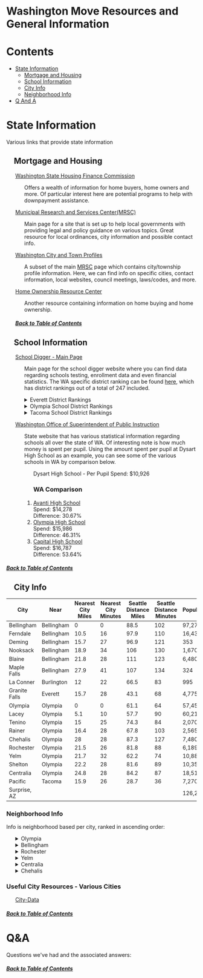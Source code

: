 <h1>Washington Move Resources and General Information</h1>

<a id="toc"></a>
 
# Contents

- [State Information](#state-information)
  - [Mortgage and Housing](#mortgage-and-housing)
  - [School Information](#school-information)
  - [City Info](#city-info)
  - [Neighborhood Info](#neighborhood-info)
- [Q And A](#q-a)


<a id="state-information"></a>

# State Information

Various links that provide state information
<!-- region state-info-->

<a id="mortgage-and-housing"></a>

## &nbsp;&nbsp;&nbsp; Mortgage and Housing

<ol>

<a href="https://www.wshfc.org/">Washington State Housing Finance Commission</a>

<ol>

Offers a wealth of information for home buyers, home owners and more.  Of particular interest here are potential programs to help with downpayment assistance.

</ol>

<a href="https://www.mrsc.org/">Municipal Research and Services Center(MRSC)</a>

<ol>

Main page for a site that is set up to help local governments with providing legal and policy guidance on various topics.  Great resource for local ordinances, city information and possible contact info.

</ol>

<a href="https://www.mrsc.org/research-tools/washington-city-and-town-profiles/">Washington City and Town Profiles</a>

<ol>

A subset of the main <a href="https://www.mrsc.org/">MRSC</a> page which contains city/township profile information.  Here, we can find info on specific cities, contact information, local websites, council meetings, laws/codes, and more.

</ol>

<a href="https://www.homeownership-wa.org/">Home Ownership Resource Center</a>

<ol>

Another resource containing information on home buying and home ownership.

</ol>

<h5><a href="#toc">Back to Table of Contents</a></h5>

</ol>

<a id="school-information"></a>

## &nbsp;&nbsp;&nbsp; School Information

<ol>

<a href="https://www.schooldigger.com/">School Digger - Main Page</a>

<ol>

Main page for the school digger website where you can find data regarding schools testing, enrollment data and even financial statistics.  The WA specific district ranking can be found <a href="https://www.schooldigger.com/go/WA/districtrank.aspx">here</a>, which has district rankings out of a total of 247 included.

<details><summary>Everett District Rankings</summary>

<ol>

<a href="https://www.schooldigger.com/go/WA/city/Everett/search.aspx">Everett Schools Info</a>

<img src="https://github.com/pogmothon/pogmothon.github.io/blob/1fd59796d83f7e932e5072f4ed0db0fbdfd09ef5/imgs/2025-01-11-15-47-28.png">

</ol>

</details>

<details><summary>Olympia School District Rankings</summary>

<ol>

<a href="https://www.schooldigger.com/go/WA/city/Olympia/search.aspx">Olympia Schools Info</a>

<img src="https://github.com/pogmothon/pogmothon.github.io/blob/1fd59796d83f7e932e5072f4ed0db0fbdfd09ef5/imgs/2025-01-11-15-50-40.png">

</ol>
</details>

<details><summary>Tacoma School District Rankings</summary>

<ol>

<a href="https://www.schooldigger.com/go/WA/city/Tacoma/search.aspx">Tacoma Schools Info</a>

<img src="https://github.com/pogmothon/pogmothon.github.io/blob/1fd59796d83f7e932e5072f4ed0db0fbdfd09ef5/imgs/2025-01-11-15-52-33.png">

</ol>
</details>

</ol>

<a href="https://reportcard.ospi.k12.wa.us/">Washington Office of Superintendent of Public Instruction</a>

<ol>

State website that has various statistical information regarding schools all over the state of WA.  Of interesting note is how much money is spent per pupil.  Using the amount spent per pupil at Dysart High School as an example, you can see some of the various schools in WA by comparison below.

<ol>Dysart High School - Per Pupil Spend: $10,926</ol>

<ol>

<h3>WA Comparison</h3>

<li><a href="https://reportcard.ospi.k12.wa.us/ReportCard/ViewSchoolOrDistrict/102960">Avanti High School</a><br>
Spend: $14,278<br>
Difference: 30.67%</li>

<li><a href="https://reportcard.ospi.k12.wa.us/ReportCard/ViewSchoolOrDistrict/102969">Olympia High School</a><br>
Spend: $15,986<br>
Difference: 46.31%</li>

<li><a href="https://reportcard.ospi.k12.wa.us/ReportCard/ViewSchoolOrDistrict/102976">Capital High School</a><br>
Spend: $16,787<br>
Difference: 53.64%</li>

</ol>

</ol>


</details>

</ol>
<h5><a href="#toc">Back to Table of Contents</a></h5>

<a id="city-info"></a>

## &nbsp;&nbsp;&nbsp; City Info

City | Near | Nearest City<br>Miles | Nearest City<br>Minutes | Seattle Distance<br>Miles | Seattle Distance<br>Minutes | Population | Sex Offenders | Offender Rate | Weather Info
-- | -- | -- | -- | -- | -- | -- | -- | -- | --
Bellingham    | Bellingham | 0    | 0  | 88.5 | 102 | 97,270  | 92  | 1057/1  | <a href="https://weatherspark.com/y/991/Average-Weather-in-Bellingham-Washington-United-States-Year-Round">Here</a>
Ferndale      | Bellingham | 10.5 | 16 | 97.9 | 110 | 16,430  | 10  | 1643/1 | <a href="https://weatherspark.com/y/967/Average-Weather-in-Ferndale-Washington-United-States-Year-Round">Here</a>
Deming        | Bellingham | 15.7 | 27 | 96.9 | 121 | 353     | 1   | 353/1  | N/A
Nooksack      | Bellingham | 18.9 | 34 | 106  | 130 | 1,670   | N/A | N/A    | <a href="https://weatherspark.com/y/977/Average-Weather-in-Nooksack-Washington-United-States-Year-Round">Here</a>
Blaine        | Bellingham | 21.8 | 28 | 111  | 123 | 6,480   | 8   | 810/1  | <a href="https://weatherspark.com/y/994/Average-Weather-in-Blaine-Washington-United-States-Year-Round">Here</a>
Maple Falls   | Bellingham | 27.9 | 41 | 107  | 134 | 324     | 10  | 32/1   | N/A
La Conner     | Burlington | 12   | 22 | 66.5 | 83  | 995     | 4   | 249/1  | <a href="https://weatherspark.com/y/996/Average-Weather-in-Burlington-Washington-United-States-Year-Round">Here</a>
Granite Falls | Everett    | 15.7 | 28 | 43.1 | 68  | 4,775   | 7   | 682/1  | <a href="https://weatherspark.com/y/1252/Average-Weather-in-Granite-Falls-Washington-United-States-Year-Round">Here</a>
Olympia       | Olympia    | 0    | 0  | 61.1 | 64  | 57,450  | 168 | 342/1  | <a href="https://weatherspark.com/y/894/Average-Weather-in-Olympia-Washington-United-States-Year-Round">Here</a>
Lacey         | Olympia    | 5.1  | 10 | 57.7 | 90  | 60,210  | 10  | 6021/1 | <a href="https://weatherspark.com/y/864/Average-Weather-in-Lacey-Washington-United-States-Year-Round">Here</a>
Tenino        | Olympia    | 15   | 25 | 74.3 | 84  | 2,070   | 7   | 296/1  | <a href="https://weatherspark.com/y/793/Average-Weather-in-Tenino-Washington-United-States-Year-Round">Here</a>
Rainer        | Olympia    | 16.4 | 28 | 67.8 | 103 | 2,565   | 6   | 428/1  | <a href="https://weatherspark.com/y/792/Average-Weather-in-Rainier-Washington-United-States-Year-Round">Here</a>
Chehalis      | Olympia    | 28   | 28 | 87.3 | 127 | 7,480   | 16  | 468/1  | <a href="https://weatherspark.com/y/782/Average-Weather-in-Rochester-Washington-United-States-Year-Round">Here</a>
Rochester     | Olympia    | 21.5 | 26 | 81.8 | 88  | 6,189   | 17  | 364/1  | <a href="https://weatherspark.com/y/445/Average-Weather-in-Rochester-Washington-United-States-Year-Round">Here</a>
Yelm          | Olympia    | 21.7 | 32 | 62.2 | 74  | 10,880  | 11  | 989/1  | <a href="https://weatherspark.com/y/796/Average-Weather-in-Yelm-Washington-United-States-Year-Round">Here</a>
Shelton       | Olympia    | 22.2 | 28 | 81.6 | 89  | 10,350  | 58  | 178/1  | <a href="https://weatherspark.com/y/454/Average-Weather-in-Shelton-Washington-United-States-Year-Round">Here</a>
Centralia     | Olympia    | 24.8 | 28 | 84.2 | 87  | 18,510  | 30  | 617/1  | <a href="https://weatherspark.com/y/781/Average-Weather-in-Centralia-Washington-United-States-Year-Round">Here</a>
Pacific       | Tacoma     | 15.9 | 26 | 28.7 | 36  | 7,270   | 5   | 1454/1 | <a href="https://weatherspark.com/y/896/Average-Weather-in-Pacific-Washington-United-States-Year-Round">Here</a>
Surprise, AZ  |            |      |    |      |     | 126,275 | 97  | 1302/1 |

<a id="neighborhood-info"></a>

### Neighborhood Info

Info is neighborhood based per city, ranked in ascending order:

<ol>

<details>
 
 <summary>Olympia</summary>


City        | Most Expensive                    | Greatest Income Growth                  | Safest                            | Schools
-- | -- | -- | -- | --
Olympia     | Cooper Point Rd NW / 62nd Ave NW  | Schneiders Prairie                      | Schneiders Prairie                | Holiday Hills
Olympia     | Yelm Hwy SE / Johnson Rd SE       | State Rte 8 W / US Hwy 101              | Boston Harbor / North Olympia     | Carlyon-North / Governor Stevens
Olympia     | South Bay                         | Nisqually Indian Community / Nisqually  | Lake Lucinda Park                 | Nottingham / Briarwood
Olympia     | Schneiders Prairie                | Belmore / Delphi                        | State Rte 8 W / US Hwy 101        | Prestwick Ln SE / Troon Ln SE
Olympia     | Boston Harbor / North Olympia     | Northeast                               | Yelm Hwy SE / Johnson Rd SE       | Schneiders Prairie
Olympia     | Carlyon-North / Governor Stevens  | Yelm Hwy SE / Johnson Rd SE             | Prestwick Ln SE / Troon Ln SE     | Boston Harbor / North Olympia
Olympia     | South Captol / Historic District  | 19th Ave SE / Oakwood St SE             | Belmore / Delphi                  | South Captol / Historic District
Olympia     | The Evergreen State College       | Upper Eastside                          | Cooper Point Rd NW / 62nd Ave NW  | Northeast
Olympia     | 19th Ave SE / Oakwood St SE       | South Westside                          | Kellys Korner                     | Upper Eastside
Olympia     | Yauger Park                       | Kellys Korner                           | South Bay                         | Tumwater Airport / Maytown

</details>

<details>
 
 <summary>Bellingham</summary>


City        | Most Expensive                    | Greatest Income Growth                  | Safest                            | Schools
-- | -- | -- | -- | --
Bellingham  | South Hill                        | Alabama Hill / Mount Baker              | Sudden Valley                     | Lettered Streets
Bellingham  | Edgemoor                          | Birchwoods                              | Sudden Valley East                | Cornwall Park
Bellingham  | Silver Beach                      | Roosevelt                               | Geneva                            | Central Business District
Bellingham  | South Bellingham                  | Guide South                             | Noon / Van Wyck                   | Columbia
Bellingham  | Samish Hill                       | Lettered Streets                        | Puget                             | South Hill
Bellingham  | Puget                             | Happy Valley West                       | Samish Hill                       | Sudden Valley
Bellingham  | Lettered Streets                  | Guide North                             | South Hill                        | Sudden Valley East
Bellingham  | Alabama Hill / Mount Baker        | Guide                                   | Lummi Shore Rd / Cagey Rd         | Edgemoor
Bellingham  | York / Sunnyland                  | Marietta / Alderwood                    | South Bellingham                  | Sehome / Western Washington University
Bellingham  | Geneva                            | Happy Valley                            | Silver Beach                      | Geneva

</details>

<details>
 
 <summary>Rochester</summary>


City        | Most Expensive                    | Greatest Income Growth                  | Safest                            | Schools
-- | -- | -- | -- | --
Rochester   | Grand Mound                       | Essex                                   | Essex                             |
Rochester   | Mima                              | Mima                                    | Mima                              |
Rochester   | Essex                             | Grand Mound                             | Grand Mound                       |

</details>

<details><summary>Yelm</summary>


City        | Most Expensive                    | Greatest Income Growth                  | Safest                            | Schools
-- | -- | -- | -- | --
Yelm        | Four Corners                      | Five Corners / City Center              | Four Corners                      | Five Corners / City Center
Yelm        | Yelm West                         | North Yelm                              | Yelm East                         | Vail
Yelm        | Vail                              | Yelm West                               | Vail                              | Four Corners
Yelm        | Yelm East                         | Yelm East                               | Five Corners / City Center        | North Yelm
Yelm        | Five Corners / City Center        | Four Corners                            | Yelm West                         | Yelm West
Yelm        | North Yelm                        | Vail                                    | North Yelm                        | Yelm East

</details>

<details>
 
 <summary>Centralia</summary>


City        | Most Expensive                    | Greatest Income Growth                  | Safest                            | Schools
-- | -- | -- | -- | --
Centralia   | Galvin                            | Fords Prairie                           | Galvin                            | Galvin
Centralia   | City Center                       | Blakeslee Junction                      | Wabash                            | Fords Prairie
Centralia   | Centralia West                    | Galvin                                  | Fords Prairie                     | Wabash
Centralia   | Fords Prairie                     | City Center                             | Blakeslee Junction                | Blakeslee Junction
Centralia   | Wabash                            | Centralia West                          | City Center                       | Centralia West
Centralia   | Blakeslee Junction                | Wabash                                  | Centralia West                    | City Center

</details>

<details><summary>Chehalis</summary>


City        | Most Expensive                    | Greatest Income Growth                  | Safest                            | Schools
-- | -- | -- | -- | --
Chehalis    | Adna / Bunker                     | City Center                             | Kopiah                            | Claquato / Littell
Chehalis    | Kopiah                            | Chehalis South                          | Adna / Bunker                     | Chehalis West
Chehalis    | Claquato / Littell                | Adna / Bunker                           | Claquato / Littell                | Chehalis South
Chehalis    | Chehalis South                    | Kopiah                                  | City Center                       | Adna / Bunker
Chehalis    | City Center                       | Chehalis West                           | Chehalis South                    | City Center
Chehalis    | Chehalis West                     | Claquato / Littell                      | Chehalis West                     | Kopiah

</details>

</ol>

### Useful City Resources - Various Cities

<ol>

<a href="https://www.city-data.com/">City-Data</a>

</ol>

<h5><a href="#toc">Back to Table of Contents</a></h5>

<!-- endregion state-info-->

<a id="q-a"></a>

# Q&A

Questions we've had and the associated answers:

<h5><a href="#toc">Back to Table of Contents</a></h5>

